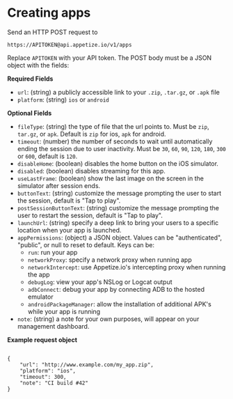 # Creating apps

Send an HTTP POST request to

```text
https://APITOKEN@api.appetize.io/v1/apps
```

Replace `APITOKEN` with your API token. The POST body must be a JSON object with the fields:

**Required Fields**

* `url`: \(string\) a publicly accessible link to your `.zip`, `.tar.gz`, or `.apk` file
* `platform`: \(string\) `ios` or `android`

**Optional Fields**

* `fileType`: \(string\) the type of file that the url points to. Must be `zip`, `tar.gz`, or `apk`. Default is `zip` for ios, `apk` for android.
* `timeout`: \(number\) the number of seconds to wait until automatically ending the session due to user inactivity. Must be `30`, `60`, `90`, `120`, `180`, `300` or `600`, default is `120`.
* `disableHome`: \(boolean\) disables the home button on the iOS simulator.
* `disabled`: \(boolean\) disables streaming for this app.
* `useLastFrame`: \(boolean\) show the last image on the screen in the simulator after session ends.
* `buttonText`: \(string\) customize the message prompting the user to start the session, default is "Tap to play".
* `postSessionButtonText`: \(string\) customize the message prompting the user to restart the session, default is "Tap to play".
* `launchUrl`: \(string\) specify a deep link to bring your users to a specific location when your app is launched.
* `appPermissions`: \(object\) a JSON object. Values can be "authenticated", "public", or null to reset to default. Keys can be:
  * `run`: run your app
  * `networkProxy`: specify a network proxy when running app
  * `networkIntercept`: use Appetize.io's intercepting proxy when running the app
  * `debugLog`: view your app's NSLog or Logcat output
  * `adbConnect`: debug your app by connecting ADB to the hosted emulator
  * `androidPackageManager`: allow the installation of additional APK's while your app is running
* `note`: \(string\) a note for your own purposes, will appear on your management dashboard.

**Example request object**

```text

{
    "url": "http://www.example.com/my_app.zip",
    "platform": "ios",
    "timeout": 300,
    "note": "CI build #42"
}
```

